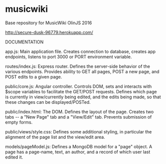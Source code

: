 # musicwiki
Base repository for MusicWiki
OlinJS 2016

http://secure-dusk-96779.herokuapp.com/

DOCUMENTATION

app.js: Main application file. Creates connection to database, creates app endpoints, listens to port 3000 or PORT environment variable.

routes/index.js: Express router. Defines the server-side behavior of the various endpoints. Provides ability to GET all pages, POST a new page, and POST edits to a given page.

public/core.js: Angular controller. Controls DOM, sets and interacts with $scope variables to facilitate the GET/POST requests. Defines which page is currently in view/currently being edited, and the edits being made, so that these changes can be displayed/POSTed.

public/index.html: The DOM. Defines the layout of the page. Creates two tabs -- a "New Page" tab and a "View/Edit" tab. Prevents submission of empty forms.  

public/views/style.css: Defines some additional styling, in particular the alignment of the page list and the view/edit area.

models/pageModel.js: Defines a MongoDB model for a "page" object. A page has a page-name, text, an author, and a record of which user last edited it. 

